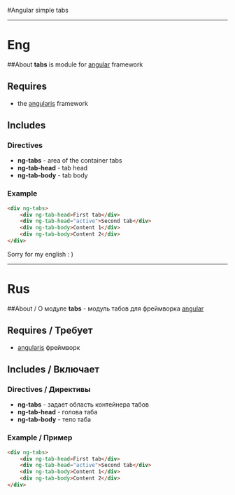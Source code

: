 ﻿#Angular simple tabs

---

# Eng

##About
**tabs** is module for [angular](http://angularjs.org/) framework

## Requires
- the [angularjs](https://github.com/angular/angular.js) framework

## Includes
### Directives
- **ng-tabs** - area of ​​the container tabs
- **ng-tab-head** - tab head
- **ng-tab-body** - tab body

### Example
```html
<div ng-tabs>
    <div ng-tab-head>First tab</div>
    <div ng-tab-head="active">Second tab</div>
    <div ng-tab-body>Content 1</div>
    <div ng-tab-body>Content 2</div>
</div>
```

Sorry for my english : )

---

# Rus

##About / О модуле
**tabs** - модуль табов для фреймворка [angular](http://angularjs.org/)

## Requires / Требует
- [angularjs](https://github.com/angular/angular.js) фреймворк

## Includes / Включает
### Directives / Директивы
- **ng-tabs** - задает область контейнера табов
- **ng-tab-head** - голова таба
- **ng-tab-body** - тело таба

### Example / Пример
```html
<div ng-tabs>
    <div ng-tab-head>First tab</div>
    <div ng-tab-head="active">Second tab</div>
    <div ng-tab-body>Content 1</div>
    <div ng-tab-body>Content 2</div>
</div>
```
